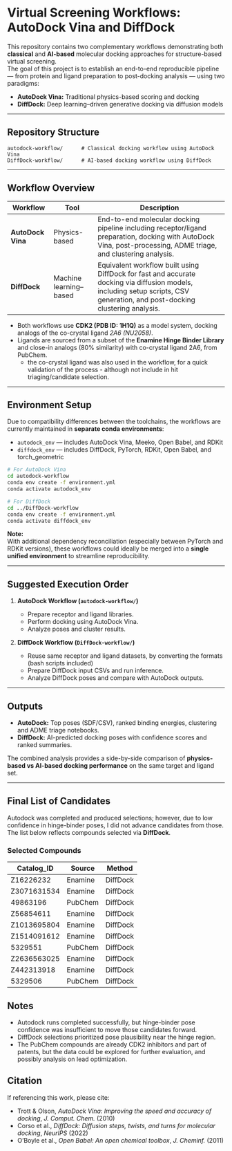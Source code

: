 # Virtual Screening Workflows: AutoDock Vina and DiffDock

This repository contains two complementary workflows demonstrating both **classical** and **AI-based** molecular docking approaches for structure-based virtual screening.  
The goal of this project is to establish an end-to-end reproducible pipeline — from protein and ligand preparation to post-docking analysis — using two paradigms:

- **AutoDock Vina:** Traditional physics-based scoring and docking  
- **DiffDock:** Deep learning–driven generative docking via diffusion models

---

## Repository Structure

```
autodock-workflow/      # Classical docking workflow using AutoDock Vina
DiffDock-workflow/      # AI-based docking workflow using DiffDock
```

---

## Workflow Overview

| Workflow | Tool | Description |
|-----------|------|-------------|
| **AutoDock Vina** | Physics-based | End-to-end molecular docking pipeline including receptor/ligand preparation, docking with AutoDock Vina, post-processing, ADME triage, and clustering analysis. |
| **DiffDock** | Machine learning–based | Equivalent workflow built using DiffDock for fast and accurate docking via diffusion models, including setup scripts, CSV generation, and post-docking clustering analysis. |

- Both workflows use **CDK2 (PDB ID: 1H1Q)** as a model system, docking analogs of the co-crystal ligand *2A6 (NU2058)*.  
- Ligands are sourced from a subset of the **Enamine Hinge Binder Library** and close-in analogs (80% similarity) with co-crystal ligand 2A6, from PubChem.
   - the co-crystal ligand was also used in the workflow, for a quick validation of the process - although not include in hit triaging/candidate selection.

---

## Environment Setup

Due to compatibility differences between the toolchains, the workflows are currently maintained in **separate conda environments**:

- `autodock_env` — includes AutoDock Vina, Meeko, Open Babel, and RDKit  
- `diffdock_env` — includes DiffDock, PyTorch, RDKit, Open Babel, and torch_geometric

```bash
# For AutoDock Vina
cd autodock-workflow
conda env create -f environment.yml
conda activate autodock_env

# For DiffDock
cd ../DiffDock-workflow
conda env create -f environment.yml
conda activate diffdock_env
```

**Note:**  
With additional dependency reconciliation (especially between PyTorch and RDKit versions), these workflows could ideally be merged into a **single unified environment** to streamline reproducibility.

---

## Suggested Execution Order

1. **AutoDock Workflow (`autodock-workflow/`)**
   - Prepare receptor and ligand libraries.
   - Perform docking using AutoDock Vina.
   - Analyze poses and cluster results.

2. **DiffDock Workflow (`DiffDock-workflow/`)**
   - Reuse same receptor and ligand datasets, by converting the formats (bash scripts included)
   - Prepare DiffDock input CSVs and run inference.
   - Analyze DiffDock poses and compare with AutoDock outputs.

---

## Outputs

- **AutoDock:** Top poses (SDF/CSV), ranked binding energies, clustering and ADME triage notebooks.  
- **DiffDock:** AI-predicted docking poses with confidence scores and ranked summaries.  

The combined analysis provides a side-by-side comparison of **physics-based vs AI-based docking performance** on the same target and ligand set.

---
## Final List of Candidates 
Autodock was completed and produced selections; however, due to low confidence in hinge-binder poses, I did not advance candidates from those. The list below reflects compounds selected via **DiffDock**.

### Selected Compounds

| Catalog_ID   | Source  | Method   |
|--------------|---------|----------|
| Z16226232    | Enamine | DiffDock |
| Z3071631534  | Enamine | DiffDock |
| 49863196     | PubChem | DiffDock |
| Z56854611    | Enamine | DiffDock |
| Z1013695804  | Enamine | DiffDock |
| Z1514091612  | Enamine | DiffDock |
| 5329551      | PubChem | DiffDock |
| Z2636563025  | Enamine | DiffDock |
| Z442313918   | Enamine | DiffDock |
| 5329506      | PubChem | DiffDock |

## Notes
- Autodock runs completed successfully, but hinge-binder pose confidence was insufficient to move those candidates forward.
- DiffDock selections prioritized pose plausibility near the hinge region.
- The PubChem compounds are already CDK2 inhibitors and part of patents, but the data could be explored for further evaluation, and possibly analysis on lead optimization.
  
## Citation

If referencing this work, please cite:

- Trott & Olson, *AutoDock Vina: Improving the speed and accuracy of docking*, *J. Comput. Chem.* (2010)  
- Corso et al., *DiffDock: Diffusion steps, twists, and turns for molecular docking*, *NeurIPS* (2022)  
- O’Boyle et al., *Open Babel: An open chemical toolbox*, *J. Cheminf.* (2011)
